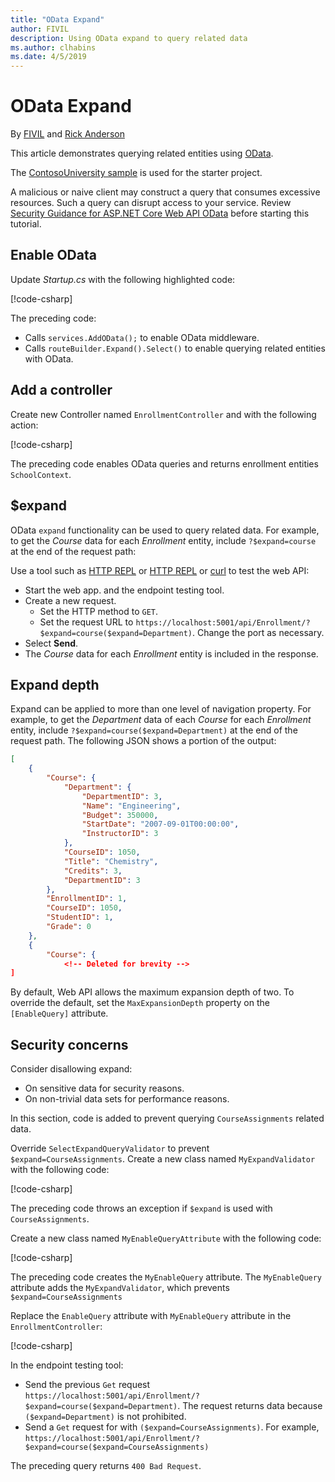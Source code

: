 ```yaml
---
title: "OData Expand"
author: FIVIL
description: Using OData expand to query related data
ms.author: clhabins
ms.date: 4/5/2019
---
```


# OData Expand

By [FIVIL](https://twitter.com/F_IVI_L) and [Rick Anderson](https://twitter.com/RickAndMSFT)

This article demonstrates querying related entities using [OData](https://www.odata.org/).

The [ContosoUniversity sample](https://github.com/aspnet/AspNetCore.Docs/tree/master/aspnetcore/data/ef-rp/intro/samples/cu21) is used for the starter project.

A malicious or naive client may construct a query that consumes excessive resources. Such a query can disrupt access to your service. Review [Security Guidance for ASP.NET Core Web API OData](odata-security.md) before starting this tutorial.

## Enable OData

Update *Startup.cs* with the following highlighted code:

[!code-csharp[](odata-advanced/sample/odata-expand/Startup.cs?highlight=19,36-40&name=snippet)]

The preceding  code:

* Calls `services.AddOData();` to enable OData middleware.
* Calls `routeBuilder.Expand().Select()` to enable querying related entities with OData.

## Add a controller

Create new Controller named `EnrollmentController` and with the following action:

[!code-csharp[](odata-advanced/sample/odata-expand/Controllers/EnrollmentController.cs?name=snippet_EnableQuery)]

The preceding code enables OData queries and returns enrollment entities `SchoolContext`.

## $expand

OData `expand` functionality can be used to query related data. For example, to get the *Course* data for each *Enrollment* entity, include `?$expand=course` at the end of the request path:

Use a tool such as [HTTP REPL](/aspnet/core/web-api/http-repl) or [HTTP REPL](/aspnet/core/web-api/http-repl) or [curl](https://curl.haxx.se/) to test the web API:

* Start the web app. and the endpoint testing tool.
* Create a new request.
  * Set the HTTP method to `GET`.
  * Set the request URL to `https://localhost:5001/api/Enrollment/?$expand=course($expand=Department)`. Change the port as necessary.
* Select **Send**.
* The *Course* data for each *Enrollment* entity is included in the response.

## Expand depth

Expand can be applied to more than one level of navigation property. For example, to get the *Department* data of each *Course* for each *Enrollment* entity, include `?$expand=course($expand=Department)` at the end of the request path. The following JSON shows a portion of the output:

```json
[
    {
        "Course": {
            "Department": {
                "DepartmentID": 3,
                "Name": "Engineering",
                "Budget": 350000,
                "StartDate": "2007-09-01T00:00:00",
                "InstructorID": 3
            },
            "CourseID": 1050,
            "Title": "Chemistry",
            "Credits": 3,
            "DepartmentID": 3
        },
        "EnrollmentID": 1,
        "CourseID": 1050,
        "StudentID": 1,
        "Grade": 0
    },
    {
        "Course": {
            <!-- Deleted for brevity -->
]
```

By default, Web API allows the maximum expansion depth of two. To override the default, set the `MaxExpansionDepth` property on the `[EnableQuery]` attribute.

## Security concerns

Consider disallowing expand:

* On sensitive data for security reasons.
* On non-trivial data sets for performance reasons.

In this section, code is added to prevent querying `CourseAssignments` related data.

Override `SelectExpandQueryValidator` to prevent `$expand=CourseAssignments`. Create a new class named `MyExpandValidator` with the following code:

[!code-csharp[](odata-advanced/sample/odata-expand/ODataValidators/MyExpandValidator.cs?name=snippet)]

The preceding code throws an exception if `$expand` is used with `CourseAssignments`.

Create a new class named `MyEnableQueryAttribute` with the following code:

[!code-csharp[](odata-advanced/sample/odata-expand/ODataValidators/MyEnableQueryAttribute.cs?name=snippet)]

The preceding code creates the `MyEnableQuery` attribute. The `MyEnableQuery` attribute adds the `MyExpandValidator`, which prevents `$expand=CourseAssignments`

Replace the `EnableQuery` attribute with `MyEnableQuery` attribute in the `EnrollmentController`:

[!code-csharp[](odata-advanced/sample/odata-expand/Controllers/EnrollmentController.cs?name=snippet_MyEnableQuery)]

In the endpoint testing tool:

* Send the previous `Get` request `https://localhost:5001/api/Enrollment/?$expand=course($expand=Department)`. The request returns data because `($expand=Department)` is not prohibited.
* Send a `Get` request for with `($expand=CourseAssignments)`. For example, `https://localhost:5001/api/Enrollment/?$expand=course($expand=CourseAssignments)`

 The preceding query returns `400 Bad Request`.
